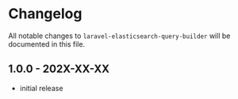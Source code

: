 # Changelog

All notable changes to `laravel-elasticsearch-query-builder` will be documented in this file.

## 1.0.0 - 202X-XX-XX

- initial release
